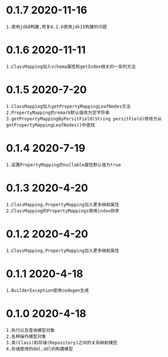 # 0.1.7 2020-11-16
    1.使用jdk8构建,修复0.1.6使用jdk15构建的问题
    
# 0.1.6 2020-11-11
    1.ClassMapping加入schema属性和getIndex相关的一系列方法
    
# 0.1.5 2020-7-20
    1.ClassMapping加入getPropertyMappingLeafNodes方法
    2.PropertyMapping的remark默认值改为空字符串
    3.getPropertyMappingByPersitField(String persitField)修改为从getPropertyMappingLeafNodes()中查找
    
# 0.1.4 2020-7-19
    1.设置PropertyMapping的nullable属性默认值为true
    
# 0.1.3 2020-4-20
    1.ClassMapping,PropertyMapping加入更多映射属性
    2.ClassMapping的PropertyMappings使用index排序
    
# 0.1.2 2020-4-20
    1.ClassMapping,PropertyMapping加入更多映射属性
    
# 0.1.1 2020-4-18
    1.BuilderException使用codegen生成
    
# 0.1.0 2020-4-18
    1.执行以及查询模型对象
    2.各种操作模型对象
    3.类(Class)和存储(Repository)之间的关系映射模型
    4.存储使用的dml,ddl的构建模型